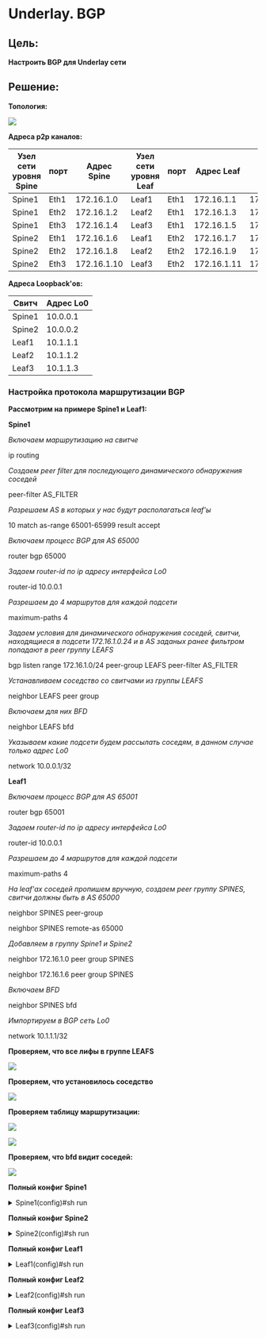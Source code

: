 # Underlay. BGP

## Цель:

**Настроить BGP для Underlay сети**


## Решение:

**Топология:**

![](images/lab3.jpg)


**Адреса p2p каналов:**

|  Узел сети уровня Spine | порт| Адрес Spine    | Узел сети уровня Leaf | порт | Адрес Leaf     | Сеть           |
|---------|---|-------------|-----------|---------|---|----------------|
| Spine1 | Eth1   | 172.16.1.0  | Leaf1 |Eth1    | 172.16.1.1 | 172.16.1.0/31  |
| Spine1 | Eth2   | 172.16.1.2  | Leaf2 |Eth1    | 172.16.1.3 | 172.16.1.2/31  |
| Spine1 | Eth3   | 172.16.1.4  | Leaf3 |Eth1    | 172.16.1.5 | 172.16.1.4/31  |
| Spine2 | Eth1   | 172.16.1.6  | Leaf1 |Eth2    | 172.16.1.7 | 172.16.1.6/31  |
| Spine2 | Eth2   | 172.16.1.8  | Leaf2 |Eth2    | 172.16.1.9 | 172.16.1.8/31  |
| Spine2 | Eth3   | 172.16.1.10  | Leaf3 |Eth2    | 172.16.1.11| 172.16.1.10/31   |

**Адреса Loopback'ов:**

| Свитч  | Адрес Lo0  |   
|--------|------------|
| Spine1 | 10.0.0.1 | 
| Spine2 | 10.0.0.2 | 
| Leaf1  | 10.1.1.1 | 
| Leaf2  | 10.1.1.2 | 
| Leaf3  | 10.1.1.3 |


### **Настройка протокола маршрутизации BGP**  
**Рассмотрим на примере Spine1 и Leaf1:**  

**Spine1**

*Включаем маршрутизацию на свитче*

ip routing

*Создаем peer filter для последующего динамического обнаружения соседей*

peer-filter AS_FILTER

*Разрешаем AS в которых у нас будут располагаться leaf'ы*

10 match as-range 65001-65999 result accept

*Включаем процесс BGP для AS 65000*

router bgp 65000

*Задаем router-id по ip адресу интерфейса Lo0*

router-id 10.0.0.1

*Разрешаем до 4 маршрутов для каждой подсети*

maximum-paths 4

*Задаем условия для динамического обнаружения соседей, свитчи, находящиеся в подсети 172.16.1.0.24 и в AS заданых ранее фильтром попадают в peer группу LEAFS*

bgp listen range 172.16.1.0/24 peer-group LEAFS peer-filter AS_FILTER

*Устанавливаем соседство со свитчами из группы LEAFS*

neighbor LEAFS peer group

*Включаем для них BFD*

neighbor LEAFS bfd

*Указываем какие подсети будем рассылать соседям, в данном случае только адрес Lo0*

network 10.0.0.1/32

**Leaf1**

*Включаем процесс BGP для AS 65001*

router bgp 65001

*Задаем router-id по ip адресу интерфейса Lo0*

router-id 10.0.0.1

*Разрешаем до 4 маршрутов для каждой подсети*

maximum-paths 4

*На leaf'ах соседей пропишем вручную, создаем peer группу SPINES, свитчи должны быть в AS 65000*

neighbor SPINES peer-group

neighbor SPINES remote-as 65000

*Добавляем в группу Spine1 и Spine2*

neighbor 172.16.1.0 peer group SPINES

neighbor 172.16.1.6 peer group SPINES

*Включаем BFD*

neighbor SPINES bfd

*Импортируем в BGP сеть Lo0*

network 10.1.1.1/32

**Проверяем, что все лифы в группе LEAFS**

![](images/peergr.jpg)

**Проверяем, что установилось соседство**

![](images/bgpsum.jpg)

**Проверяем таблицу маршрутизации:**

![](images/routes.jpg)

![](images/leafroutes.jpg)



**Проверяем, что bfd видит соседей:**

![](images/bfd.jpg)

**Полный конфиг Spine1**

<details>
<summary>Spine1(config)#sh run</summary>
<pre><code>
! Command: show running-config
! device: Spine1 (vEOS-lab, EOS-4.29.2F)
!
! boot system flash:/vEOS-lab.swi
!
no aaa root
!
transceiver qsfp default-mode 4x10G
!
service routing protocols model ribd
!
hostname Spine1
!
spanning-tree mode mstp
!
clock timezone Europe/Moscow
!
interface Ethernet1
   no switchport
   ip address 172.16.1.0/31
!
interface Ethernet2
   no switchport
   ip address 172.16.1.2/31
!
interface Ethernet3
   no switchport
   ip address 172.16.1.4/31
!
interface Ethernet4
!
interface Ethernet5
!
interface Ethernet6
!
interface Ethernet7
!
interface Ethernet8
!
interface Loopback0
   ip address 10.0.0.1/32
!
</code></pre>
</details>

**Полный конфиг Spine2**

<details>
<summary>Spine2(config)#sh run</summary>
<pre><code>
! Command: show running-config
! device: Spine2 (vEOS-lab, EOS-4.29.2F)
!
! boot system flash:/vEOS-lab.swi
!
no aaa root
!
transceiver qsfp default-mode 4x10G
!
service routing protocols model ribd
!
hostname Spine2
!
spanning-tree mode mstp
!
clock timezone Europe/Moscow
!
interface Ethernet1
   no switchport
   ip address 172.16.1.6/31
!
interface Ethernet2
   no switchport
   ip address 172.16.1.8/31
!
interface Ethernet3
   no switchport
   ip address 172.16.1.10/31
!
interface Ethernet4
!
interface Ethernet5
!
interface Ethernet6
!
interface Ethernet7
!
interface Ethernet8
!
interface Loopback0
   ip address 10.0.0.2/32
!
interface Management1
!
ip routing
!
peer-filter AS_FILTER
   10 match as-range 65001-65999 result accept
!
router bgp 65000
   router-id 10.0.0.2
   timers bgp 1 3
   maximum-paths 4
   bgp listen range 172.16.1.0/24 peer-group LEAFS peer-filter AS_FILTER
   neighbor LEAFS peer group
   neighbor LEAFS bfd
   network 10.0.0.2/32
!
end
</code></pre>
</details>

**Полный конфиг Leaf1**

<details>
<summary>Leaf1(config)#sh run</summary>
<pre><code>
! Command: show running-config
! device: Leaf1 (vEOS-lab, EOS-4.29.2F)
!
! boot system flash:/vEOS-lab.swi
!
no aaa root
!
transceiver qsfp default-mode 4x10G
!
service routing protocols model ribd
!
hostname Leaf1
!
spanning-tree mode mstp
!
clock timezone Europe/Moscow
!
interface Ethernet1
   no switchport
   ip address 172.16.1.1/31
!
interface Ethernet2
   no switchport
   ip address 172.16.1.7/31
!
interface Ethernet3
!
interface Ethernet4
!
interface Ethernet5
!
interface Ethernet6
!
interface Ethernet7
!
interface Ethernet8
!
interface Loopback0
   ip address 10.1.1.1/32
!
interface Management1
!
ip routing
!
router bgp 65001
   router-id 10.1.1.1
   maximum-paths 4
   neighbor SPINES peer group
   neighbor SPINES remote-as 65000
   neighbor SPINES bfd
   neighbor 172.16.1.0 peer group SPINES
   neighbor 172.16.1.6 peer group SPINES
   network 10.1.1.1/32
!
end
</code></pre>
</details>

**Полный конфиг Leaf2**

<details>
<summary>Leaf2(config)#sh run</summary>
<pre><code>
! Command: show running-config
! device: Leaf2 (vEOS-lab, EOS-4.29.2F)
!
! boot system flash:/vEOS-lab.swi
!
no aaa root
!
transceiver qsfp default-mode 4x10G
!
service routing protocols model ribd
!
hostname Leaf2
!
spanning-tree mode mstp
!
clock timezone Europe/Moscow
!
interface Ethernet1
   no switchport
   ip address 172.16.1.3/31
!
interface Ethernet2
   no switchport
   ip address 172.16.1.9/31
!
interface Ethernet3
!
interface Ethernet4
!
interface Ethernet5
!
interface Ethernet6
!
interface Ethernet7
!
interface Ethernet8
!
interface Loopback0
   ip address 10.1.1.2/32
!
interface Management1
!
ip routing
!
router bgp 65002
   router-id 10.1.1.2
   maximum-paths 4
   neighbor SPINES peer group
   neighbor SPINES remote-as 65000
   neighbor SPINES bfd
   neighbor 172.16.1.2 peer group SPINES
   neighbor 172.16.1.8 peer group SPINES
   network 10.1.1.2/32
!
end
</code></pre>
</details>

**Полный конфиг Leaf3**

<details>
<summary>Leaf3(config)#sh run</summary>
<pre><code>
! Command: show running-config
! device: Leaf3 (vEOS-lab, EOS-4.29.2F)
!
! boot system flash:/vEOS-lab.swi
!
no aaa root
!
transceiver qsfp default-mode 4x10G
!
service routing protocols model ribd
!
hostname Leaf3
!
spanning-tree mode mstp
!
clock timezone Europe/Moscow
!
interface Ethernet1
   no switchport
   ip address 172.16.1.5/31
!
interface Ethernet2
   no switchport
   ip address 172.16.1.11/31
!
interface Ethernet3
!
interface Ethernet4
!
interface Ethernet5
!
interface Ethernet6
!
interface Ethernet7
!
interface Ethernet8
!
interface Loopback0
   ip address 10.1.1.3/32
!
interface Management1
!
ip routing
!
router bgp 65003
   router-id 10.1.1.3
   maximum-paths 4
   neighbor SPINES peer group
   neighbor SPINES remote-as 65000
   neighbor SPINES bfd
   neighbor 172.16.1.4 peer group SPINES
   neighbor 172.16.1.10 peer group SPINES
   network 10.1.1.3/32
!
end
</code></pre>
</details>





